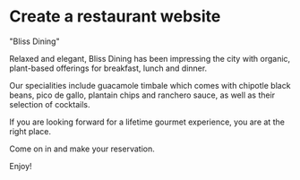 
# Create a restaurant website

"Bliss Dining"

Relaxed and elegant, Bliss Dining has been impressing the city with organic, plant-based offerings for breakfast, lunch and dinner. 

Our specialities include guacamole timbale which comes with chipotle black beans, pico de gallo, plantain chips and ranchero sauce, as well as their selection of cocktails.

If you are looking forward for a lifetime gourmet experience, you are at the right place.

Come on in and make your reservation.

Enjoy!
